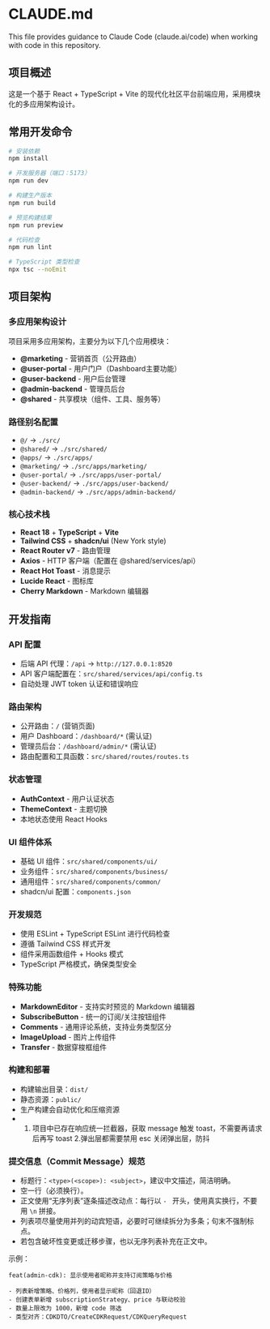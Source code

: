 # CLAUDE.md

This file provides guidance to Claude Code (claude.ai/code) when working with code in this repository.

## 项目概述

这是一个基于 React + TypeScript + Vite 的现代化社区平台前端应用，采用模块化的多应用架构设计。

## 常用开发命令

```bash
# 安装依赖
npm install

# 开发服务器（端口：5173）
npm run dev

# 构建生产版本
npm run build

# 预览构建结果
npm run preview

# 代码检查
npm run lint

# TypeScript 类型检查
npx tsc --noEmit
```

## 项目架构

### 多应用架构设计
项目采用多应用架构，主要分为以下几个应用模块：

- **@marketing** - 营销首页（公开路由）
- **@user-portal** - 用户门户（Dashboard主要功能）
- **@user-backend** - 用户后台管理
- **@admin-backend** - 管理员后台
- **@shared** - 共享模块（组件、工具、服务等）

### 路径别名配置
- `@/` → `./src/`
- `@shared/` → `./src/shared/`
- `@apps/` → `./src/apps/`
- `@marketing/` → `./src/apps/marketing/`
- `@user-portal/` → `./src/apps/user-portal/`
- `@user-backend/` → `./src/apps/user-backend/`
- `@admin-backend/` → `./src/apps/admin-backend/`

### 核心技术栈
- **React 18** + **TypeScript** + **Vite**
- **Tailwind CSS** + **shadcn/ui** (New York style)
- **React Router v7** - 路由管理
- **Axios** - HTTP 客户端（配置在 @shared/services/api）
- **React Hot Toast** - 消息提示
- **Lucide React** - 图标库
- **Cherry Markdown** - Markdown 编辑器

## 开发指南

### API 配置
- 后端 API 代理：`/api` → `http://127.0.0.1:8520`
- API 客户端配置在：`src/shared/services/api/config.ts`
- 自动处理 JWT token 认证和错误响应

### 路由架构
- 公开路由：`/` (营销页面)
- 用户 Dashboard：`/dashboard/*` (需认证)
- 管理员后台：`/dashboard/admin/*` (需认证)
- 路由配置和工具函数：`src/shared/routes/routes.ts`

### 状态管理
- **AuthContext** - 用户认证状态
- **ThemeContext** - 主题切换
- 本地状态使用 React Hooks

### UI 组件体系
- 基础 UI 组件：`src/shared/components/ui/`
- 业务组件：`src/shared/components/business/`
- 通用组件：`src/shared/components/common/`
- shadcn/ui 配置：`components.json`

### 开发规范
- 使用 ESLint + TypeScript ESLint 进行代码检查
- 遵循 Tailwind CSS 样式开发
- 组件采用函数组件 + Hooks 模式
- TypeScript 严格模式，确保类型安全

### 特殊功能
- **MarkdownEditor** - 支持实时预览的 Markdown 编辑器
- **SubscribeButton** - 统一的订阅/关注按钮组件
- **Comments** - 通用评论系统，支持业务类型区分
- **ImageUpload** - 图片上传组件
- **Transfer** - 数据穿梭框组件

### 构建和部署
- 构建输出目录：`dist/`
- 静态资源：`public/`
- 生产构建会自动优化和压缩资源
- 1. 项目中已存在响应统一拦截器，获取 message 触发 toast，不需要再请求后再写 toast  2.弹出层都需要禁用 esc 关闭弹出层，防抖

### 提交信息（Commit Message）规范
- 标题行：`<type>(<scope>): <subject>`，建议中文描述，简洁明确。
- 空一行（必须换行）。
- 正文使用“无序列表”逐条描述改动点：每行以 `- ` 开头，使用真实换行，不要用 `\n` 拼接。
- 列表项尽量使用并列的动宾短语，必要时可继续拆分为多条；句末不强制标点。
- 若包含破坏性变更或迁移步骤，也以无序列表补充在正文中。

示例：

```
feat(admin-cdk): 显示使用者昵称并支持订阅策略与价格

- 列表新增策略、价格列，使用者显示昵称（回退ID）
- 创建表单新增 subscriptionStrategy、price 与联动校验
- 数量上限改为 1000，新增 code 筛选
- 类型对齐：CDKDTO/CreateCDKRequest/CDKQueryRequest
```